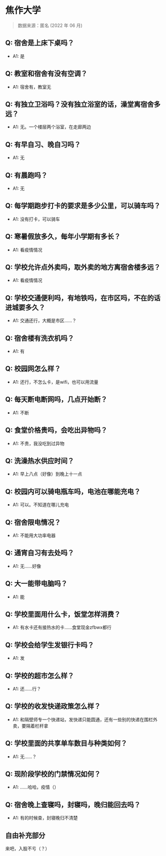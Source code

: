 # 焦作大学

> 数据来源：匿名 (2022 年 06 月)

## Q: 宿舍是上床下桌吗？

- A1: 是

## Q: 教室和宿舍有没有空调？

- A1: 宿舍有，教室无

## Q: 有独立卫浴吗？没有独立浴室的话，澡堂离宿舍多远？

- A1: 无。一个楼层两个浴室，在走廊两边

## Q: 有早自习、晚自习吗？

- A1: 无

## Q: 有晨跑吗？

- A1: 无

## Q: 每学期跑步打卡的要求是多少公里，可以骑车吗？

- A1: 没有打卡，可以骑车

## Q: 寒暑假放多久，每年小学期有多长？

- A1: 看疫情情况

## Q: 学校允许点外卖吗，取外卖的地方离宿舍楼多远？

- A1: 看疫情情况

## Q: 学校交通便利吗，有地铁吗，在市区吗，不在的话进城要多久？

- A1: 交通还行，大概是市区……？

## Q: 宿舍楼有洗衣机吗？

- A1: 有

## Q: 校园网怎么样？

- A1: 还行，不怎么卡，是wifi，也可以用流量

## Q: 每天断电断网吗，几点开始断？

- A1: 不断

## Q: 食堂价格贵吗，会吃出异物吗？

- A1: 不贵，我没吃到过异物

## Q: 洗澡热水供应时间？

- A1: 早上八点（好像）到晚上十一点

## Q: 校园内可以骑电瓶车吗，电池在哪能充电？

- A1: 可以。不知道在哪儿充电

## Q: 宿舍限电情况？

- A1: 不能用大功率电器

## Q: 通宵自习有去处吗？

- A1: 无……好像

## Q: 大一能带电脑吗？

- A1: 能

## Q: 学校里面用什么卡，饭堂怎样消费？

- A1: 有水卡还有接热水的卡……食堂现金zfbwx都行

## Q: 学校会给学生发银行卡吗？

- A1: 发

## Q: 学校的超市怎么样？

- A1: 还……行？

## Q: 学校的收发快递政策怎么样？

- A1: 和隔壁师专一个快递站，发快递只能圆通，还有一些别的快递在围栏外卖，要隔着栏杆拿

## Q: 学校里面的共享单车数目与种类如何？

- A1: 无……？

## Q: 现阶段学校的门禁情况如何？

- A1: ……哈哈，疫情（）

## Q: 宿舍晚上查寝吗，封寝吗，晚归能回去吗？

- A1: 有的时候查，封寝晚归不清楚

## 自由补充部分

来吧，入股不亏（？）
